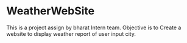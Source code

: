 # WeatherWebSite
This is a project assign by bharat  Intern team. Objective is to Create a website to display weather report of user input city.
